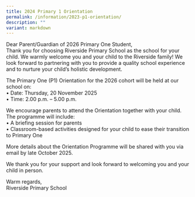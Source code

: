 ```yaml
---
title: 2024 Primary 1 Orientation
permalink: /information/2023-p1-orientation/
description: ""
variant: markdown
---
```

Dear Parent/Guardian of 2026 Primary One Student,
<br>Thank you for choosing Riverside Primary School as the school for your child. We warmly welcome you and your child to the Riverside family! We look forward to partnering with you to provide a quality school experience and to nurture your child’s holistic development.
 
 The Primary One (P1) Orientation for the 2026 cohort will be held at our school on:
<br>•	Date: Thursday, 20 November 2025
<br>•	Time: 2.00 p.m. – 5.00 p.m.
 
We encourage parents to attend the Orientation together with your child. The programme will include:
<br>•	A briefing session for parents
<br>•	Classroom-based activities designed for your child to ease their transition to Primary One
 
More details about the Orientation Programme will be shared with you via email by late October 2025.
 
We thank you for your support and look forward to welcoming you and your child in person.
 
Warm regards,
<br>Riverside Primary School
